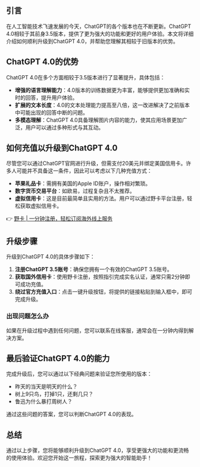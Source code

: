 ## 引言
在人工智能技术飞速发展的今天，ChatGPT的各个版本也在不断更新。ChatGPT 4.0相较于其前身3.5版本，提供了更为强大的功能和更好的用户体验。本文将详细介绍如何顺利升级到ChatGPT 4.0，并帮助您理解其相较于旧版本的优势。

## ChatGPT 4.0的优势
ChatGPT 4.0在多个方面相较于3.5版本进行了显著提升，具体包括：

- **增强的语言理解能力**：4.0版本的训练数据更为丰富，能够提供更加准确和实时的回答，提升用户体验。
- **扩展的文本长度**：4.0的文本处理能力提高至八倍，这一改进解决了之前版本中可能出现的回答中断的问题。
- **多模态理解**：ChatGPT 4.0具备理解图片内容的能力，使其应用场景更加广泛，用户可以通过多种形式与其互动。

## 如何充值以升级到ChatGPT 4.0
尽管您可以通过ChatGPT官网进行升级，但需支付20美元并绑定美国信用卡。许多人可能并不具备这一条件，因此可以考虑以下几种充值方式：

- **苹果礼品卡**：需拥有美国的Apple ID账户，操作相对繁琐。
- **数字货币交易平台**：如欧易，过程复杂且不太推荐。
- **虚拟信用卡**：这是目前最简单且实用的方法。用户可以通过野卡平台注册，轻松获取虚拟信用卡。

👉 [野卡 | 一分钟注册，轻松订阅海外线上服务](https://bit.ly/bewildcard)

## 升级步骤
升级到ChatGPT 4.0的具体步骤如下：

1. **注册ChatGPT 3.5账号**：确保您拥有一个有效的ChatGPT 3.5账号。
2. **获取国外信用卡**：使用野卡注册，按照指引完成实名认证，通常只需2分钟即可成功充值。
3. **绕过官方充值入口**：点击一键升级按钮，将提供的链接粘贴到输入框中，即可完成升级。

### 出现问题怎么办
如果在升级过程中遇到任何问题，您可以联系在线客服，通常会在一分钟内得到解决方案。

## 最后验证ChatGPT 4.0的能力
完成升级后，您可以通过以下经典问题来验证您所使用的版本：

- 昨天的当天是明天的什么？
- 树上9只鸟，打掉1只，还剩几只？
- 鲁迅为什么暴打周树人？

通过这些问题的答案，您可以判断ChatGPT 4.0的表现。

## 总结
通过以上步骤，您将能够顺利升级到ChatGPT 4.0，享受更强大的功能和更流畅的使用体验。欢迎您开始这一旅程，探索更为强大的智能助手！